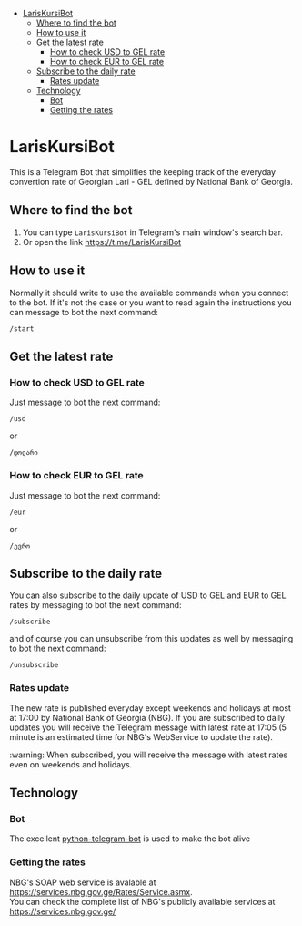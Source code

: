 <!-- TOC START min:1 max:3 link:true update:true -->
- [LarisKursiBot](#lariskursibot)
  - [Where to find the bot](#where-to-find-the-bot)
  - [How to use it](#how-to-use-it)
  - [Get the latest rate](#get-the-latest-rate)
    - [How to check USD to GEL rate](#how-to-check-usd-to-gel-rate)
    - [How to check EUR to GEL rate](#how-to-check-eur-to-gel-rate)
  - [Subscribe to the daily rate](#subscribe-to-the-daily-rate)
    - [Rates update](#rates-update)
  - [Technology](#technology)
    - [Bot](#bot)
    - [Getting the rates](#getting-the-rates)

<!-- TOC END -->


# LarisKursiBot

This is a Telegram Bot that simplifies the keeping track of the everyday convertion rate of Georgian Lari - GEL defined by National Bank of Georgia.

## Where to find the bot

1. You can type `LarisKursiBot` in Telegram's main window's search bar.
2. Or open the link https://t.me/LarisKursiBot


## How to use it

Normally it should write to use the available commands when you connect to the bot. If it's not the case or you want to read again the instructions you can message to bot the next command:
```
/start
```

## Get the latest rate

### How to check USD to GEL rate

Just message to bot the next command:
```
/usd
```
or
```
/დოლარი
```

### How to check EUR to GEL rate

Just message to bot the next command:
```
/eur
```
or
```
/ევრო
```

## Subscribe to the daily rate

You can also subscribe to the daily update of USD to GEL and EUR to GEL rates by messaging to bot the next command:
```
/subscribe
```
and of course you can unsubscribe from this updates as well by messaging to bot the next command:
```
/unsubscribe
```

### Rates update
The new rate is published everyday except weekends and holidays at most at 17:00 by National Bank of Georgia (NBG).
If you are subscribed to daily updates you will receive the Telegram message with latest rate at 17:05 (5 minute is an estimated time for NBG's WebService to update the rate).

<aside class="warning">
:warning: When subscribed, you will receive the message with latest rates even on weekends and holidays.
</aside>

## Technology

### Bot
The excellent [python-telegram-bot](https://github.com/python-telegram-bot/python-telegram-bot) is used to make the bot alive

### Getting the rates
NBG's SOAP web service is avalable at https://services.nbg.gov.ge/Rates/Service.asmx.  
You can check the complete list of NBG's publicly available services at https://services.nbg.gov.ge/
